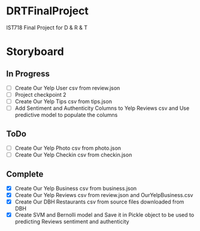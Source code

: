 # DRTFinalProject
IST718 Final Project for D &amp; R &amp; T
# Storyboard
## In Progress
- [ ] Create Our Yelp User csv from review.json
- [ ] Project checkpoint 2
- [ ] Create Our Yelp Tips csv from tips.json
- [ ] Add Sentiment and Authenticity Columns  to Yelp Reviews csv and Use predictive model to populate the columns

## ToDo
- [ ] Create Our Yelp Photo csv from photo.json
- [ ] Create Our Yelp Checkin csv from checkin.json
## Complete
- [x] Create Our Yelp Business csv from business.json
- [x] Create Our Yelp Reviews csv from review.json and OurYelpBusiness.csv
- [x] Create Our DBH Restaurants csv from source files downloaded from DBH
- [x] Create SVM and Bernolli model and Save it in Pickle object to be used to predicting Reviews sentiment and authenticity
